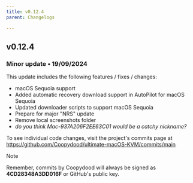 ```yaml
---
title: v0.12.4
parent: Changelogs

---
```


## v0.12.4

### Minor update • 19/09/2024

This update includes the following features / fixes / changes:

- macOS Sequoia support
- Added automatic recovery download support in AutoPilot for macOS Sequoia 
- Updated downloader scripts to support macOS Sequoia
- Prepare for major "NRS" update
- Remove local screenshots folder
- *do you think Mac-937A206F2EE63C01 would be a catchy nickname?*

To see individual code changes, visit the project's commits page at <https://github.com/Coopydood/ultimate-macOS-KVM/commits/main>

> [!NOTE]
> Remember, commits by Coopydood will always be signed as **4CD28348A3DD016F** or GitHub's public key.
